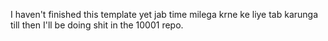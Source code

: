 I haven't finished this template yet jab time milega krne ke liye tab karunga till then I'll be doing shit in the 10001 repo.

